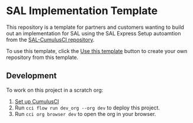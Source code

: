 # SAL Implementation Template

This repository is a template for partners and customers wanting to build out an implementation for SAL using the SAL Express Setup autoamtion from the [SAL-CumulusCI repository](https://github.com/SalesforceFoundation/SAL-CumulusCI).

To use this template, click the [Use this template](https://github.com/SalesforceFoundation/SAL-Implementation-Template/generate) button to create your own repository from this template.

## Development

To work on this project in a scratch org:

1. [Set up CumulusCI](https://cumulusci.readthedocs.io/en/latest/tutorial.html)
2. Run `cci flow run dev_org --org dev` to deploy this project.
3. Run `cci org browser dev` to open the org in your browser.
